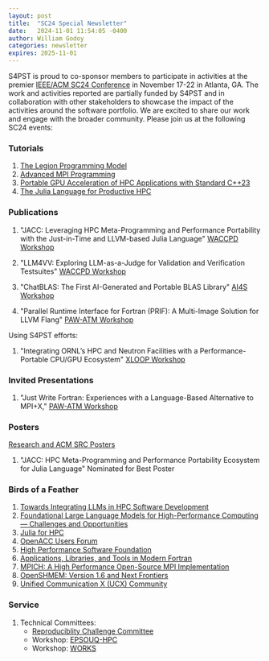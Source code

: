 ```yaml
---
layout: post
title:  "SC24 Special Newsletter"
date:   2024-11-01 11:54:05 -0400
author: William Godoy
categories: newsletter
expires: 2025-11-01
---
```


S4PST is proud to co-sponsor members to participate in activities at the premier [IEEE/ACM SC24 Conference](https://sc24.supercomputing.org/) in November 17-22 in Atlanta, GA. The work and activities reported are partially funded by S4PST and in collaboration with other stakeholders to showcase the impact of the activities around the software portfolio.
We are excited to share our work and engage with the broader community. Please join us at the following SC24 events:

### Tutorials

1. [The Legion Programming Model](https://sc24.conference-program.com/presentation/?id=tut181&sess=sess420)
2. [Advanced MPI Programming](https://sc24.conference-program.com/presentation/?id=tut132&sess=sess428)
3. [Portable GPU Acceleration of HPC Applications with Standard C++23](https://sc24.conference-program.com/presentation/?id=tut102&sess=sess432)
4. [The Julia Language for Productive HPC](https://sc24.conference-program.com/presentation/?id=tut130&sess=sess433)


### Publications

1. "JACC: Leveraging HPC Meta-Programming and Performance Portability with the Just-in-Time and LLVM-based Julia Language" [WACCPD Workshop](https://waccpd.org/)

2. "LLM4VV: Exploring LLM-as-a-Judge for Validation and Verification Testsuites" [WACCPD Workshop](https://waccpd.org/)

3. "ChatBLAS: The First AI-Generated and Portable BLAS Library" [AI4S Workshop](https://ai4s.github.io/)

4. "Parallel Runtime Interface for Fortran (PRIF): A Multi-Image Solution for LLVM Flang" [PAW-ATM Workshop](https://sourceryinstitute.github.io/PAW/)

Using S4PST efforts:

1. "Integrating ORNL’s HPC and Neutron Facilities with a Performance-Portable CPU/GPU Ecosystem" [XLOOP Workshop](https://wordpress.cels.anl.gov/xloop-2024/paper-submission-and-dates/)

### Invited Presentations

1. "Just Write Fortran: Experiences with a Language-Based Alternative to MPI+X," [PAW-ATM Workshop](https://sourceryinstitute.github.io/PAW/)


### Posters

[Research and ACM SRC Posters](https://sc24.supercomputing.org/program/posters/)

1. "JACC: HPC Meta-Programming and Performance Portability Ecosystem for Julia Language" Nominated for Best Poster


### Birds of a Feather

1. [Towards Integrating LLMs in HPC Software Development](https://sc24.conference-program.com/presentation/?id=bof229&sess=sess662)
2. [Foundational Large Language Models for High-Performance Computing — Challenges and Opportunities](https://sc24.conference-program.com/presentation/?id=bof122&sess=sess671)
3. [Julia for HPC](https://sc24.conference-program.com/presentation/?id=bof136&sess=sess648)
4. [OpenACC Users Forum](https://sc24.conference-program.com/presentation/?id=bof190&sess=sess607)
5. [High Performance Software Foundation](https://sc24.conference-program.com/presentation/?id=bof221&sess=sess656)
6. [Applications, Libraries, and Tools in Modern Fortran](https://sc24.conference-program.com/presentation/?id=bof205&sess=sess663)
7. [MPICH: A High Performance Open-Source MPI Implementation](https://sc24.conference-program.com/presentation/?id=bof127&sess=sess654)
8. [OpenSHMEM: Version 1.6 and Next Frontiers](https://sc24.conference-program.com/presentation/?id=bof137&sess=sess615)
9. [Unified Communication X (UCX) Community](https://sc24.conference-program.com/presentation/?id=bof115&sess=sess583)

### Service

1. Technical Committees:
    - [Reproduciblity Challenge Committee](https://sc24.supercomputing.org/program/papers/reproducibility-initiative/)
    - Workshop: [EPSOUQ-HPC](https://epsouqhpc.ornl.gov/organizers/)
    - Workshop: [WORKS](https://works-workshop.org/)
